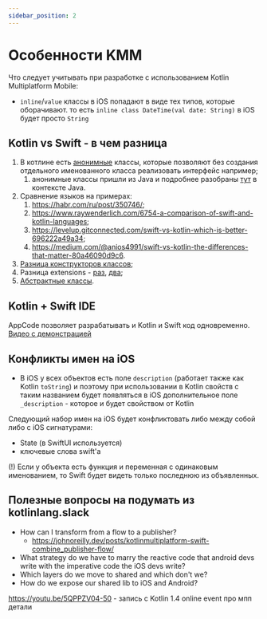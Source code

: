 ```yaml
---
sidebar_position: 2
---
```


# Особенности KMM

Что следует учитывать при разработке с использованием Kotlin Multiplatform Mobile:
- `inline`/`value` классы в iOS попадают в виде тех типов, которые оборачивают. то есть `inline class DateTime(val date: String)` в iOS будет просто `String`

## Kotlin vs Swift - в чем разница

1.  В котлине есть [анонимные](https://kotlinlang.org/docs/nested-classes.html#anonymous-inner-classes) классы, которые позволяют без создания отдельного именованного класса реализовать интерфейс например;
    1.  анонимные классы пришли из Java и подробнее разобраны [тут](https://javarush.ru/groups/posts/2193-anonimnihe-klassih) в контексте Java.
2.  Сравнение языков на примерах:
    1.  <https://habr.com/ru/post/350746/>;
    2.  <https://www.raywenderlich.com/6754-a-comparison-of-swift-and-kotlin-languages>;
    3.  <https://levelup.gitconnected.com/swift-vs-kotlin-which-is-better-696222a49a34>;
    4.  <https://medium.com/@anios4991/swift-vs-kotlin-the-differences-that-matter-80a46090d9c6>.
3.  [Разница конструкторов классов](https://medium.com/mobile-app-development-publication/kotlin-vs-swift-the-init-construction-f82224a24664);
4.  Разница extensions - [раз](../kotlin-native/swift-extensions), [два](https://medium.com/mobile-app-development-publication/kotlin-vs-swift-the-extension-5462b531260b);
5.  [Абстрактные классы](https://medium.com/mobile-app-development-publication/kotlin-vs-swift-the-abstract-class-f8817e5e54f).

## Kotlin + Swift IDE

AppCode позволяет разрабатывать и Kotlin и Swift код одновременно. [Видео с демонстрацией](https://www.youtube.com/watch?v=ELfcPdWP_CY)

## Конфликты имен на iOS

- В iOS у всех объектов есть поле `description` (работает также как Kotlin `toString`) и поэтому при использовании в Kotlin свойств с таким названием будет появляться в iOS дополнительное поле `_description` - которое и будет свойством от Kotlin

Следующий набор имен на iOS будет конфликтовать либо между собой либо с iOS сигнатурами:
- State (в SwiftUI используется)
- ключевые слова swift'а

(!) Если у объекта есть функция и переменная с одинаковым именованием, то Swift будет видеть только последнюю из объявленных.

## Полезные вопросы на подумать из kotlinlang.slack

- How can I transform from a flow to a publisher?
  - https://johnoreilly.dev/posts/kotlinmultiplatform-swift-combine_publisher-flow/
- What strategy do we have to marry the reactive code that android devs write with the imperative code the iOS devs write?
- Which layers do we move to shared and which don't we?
- How do we expose our shared lib to iOS and Android?

<https://youtu.be/5QPPZV04-50> - запись с Kotlin 1.4 online event про мпп детали

